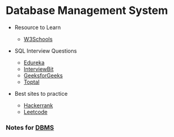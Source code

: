 # Database Management System

* Resource to Learn

    * [W3Schools](https://www.w3schools.com/sql/default.asp)

* SQL Interview Questions

    * [Edureka](https://www.edureka.co/blog/interview-questions/sql-interview-questions)
    * [InterviewBit](https://www.interviewbit.com/sql-interview-questions/)
    * [GeeksforGeeks](https://www.geeksforgeeks.org/sql-interview-questions/)
    * [Toptal](https://www.toptal.com/sql/interview-questions)

* Best sites to practice

    * [Hackerrank](https://www.hackerrank.com/domains/sql)
    * [Leetcode](https://leetcode.com/problemset/database/)


### Notes for [DBMS](https://github.com/abhisheksurve45/software-engg-notes/blob/master/dbms/dbms.pdf) 
